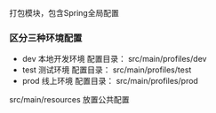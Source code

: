 打包模块，包含Spring全局配置

### 区分三种环境配置
* dev  本地开发环境 配置目录： src/main/profiles/dev
* test 测试环境 配置目录： src/main/profiles/test
* prod 线上环境 配置目录： src/main/profiles/prod

src/main/resources 放置公共配置